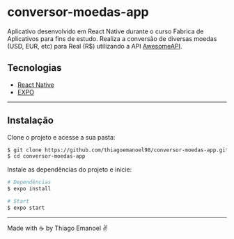 # conversor-moedas-app


Aplicativo desenvolvido em React Native durante o curso Fabrica de Aplicativos para fins de estudo. Realiza a conversão de diversas moedas (USD, EUR, etc) para Real (R$) utilizando a API [AwesomeAPI](https://docs.awesomeapi.com.br/).

<GIf>

## Tecnologias
- [React Native](https://reactnative.dev/)
- [EXPO](https://github.com/expo/expo)

___

## Instalação

Clone o projeto e acesse a sua pasta: 

```sh
$ git clone https://github.com/thiagoemanoel98/conversor-moedas-app.git
$ cd conversor-moedas-app
```

Instale as dependências do projeto e inicie:

```sh
# Dependências
$ expo install

# Start
$ expo start
```

___

Made with :coffee: by Thiago Emanoel :v:
